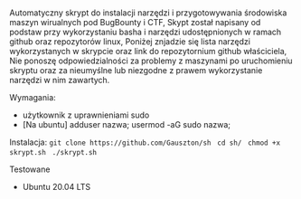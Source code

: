 # 
 Automatyczny skrypt do instalacji narzędzi i przygotowywania środowiska maszyn wirualnych pod BugBounty i CTF,
 Skypt został napisany od podstaw przy wykorzystaniu basha i narzędzi udostępnionych w ramach github oraz repozytorów linux, 
 Poniżej znjadzie się lista narzędzi wykorzystanych w skrypcie oraz link do repozytornium github właściciela, 
 Nie ponoszę odpowiedzialności za problemy z maszynami po uruchomieniu skryptu oraz za nieumyślne lub niezgodne z prawem wykorzystanie narzędzi w nim zawartych. 
 
 Wymagania: 
  - użytkownik z uprawnieniami sudo 
  - [Na ubuntu] adduser nazwa; usermod -aG sudo nazwa;
 
 Instalacja:
 `git clone https://github.com/Gauszton/sh `
 `cd sh/ `
 `chmod +x skrypt.sh `
 `./skrypt.sh `
  
  
 Testowane 
  - Ubuntu 20.04 LTS 
